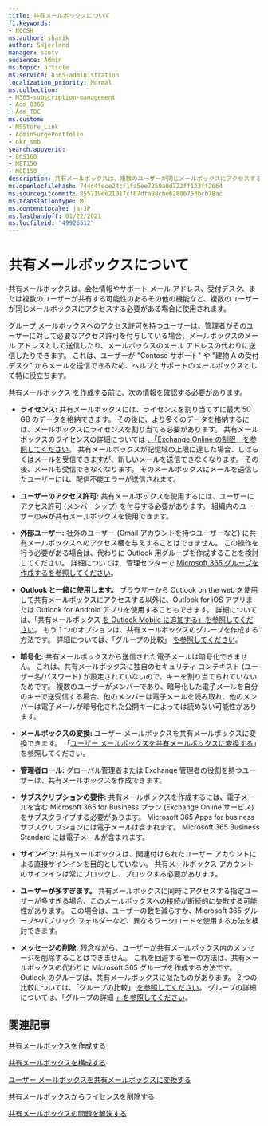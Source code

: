 ```yaml
---
title: 共有メールボックスについて
f1.keywords:
- NOCSH
ms.author: sharik
author: SKjerland
manager: scotv
audience: Admin
ms.topic: article
ms.service: o365-administration
localization_priority: Normal
ms.collection:
- M365-subscription-management
- Adm_O365
- Adm_TOC
ms.custom:
- MSStore_Link
- AdminSurgePortfolio
- okr_smb
search.appverid:
- BCS160
- MET150
- MOE150
description: 共有メールボックスは、複数のユーザーが同じメールボックスにアクセスする必要がある場合に使用されます。 共有メールボックスを作成する前に知る必要がある情報について説明します。
ms.openlocfilehash: 744c4fece24cf1fa5ee7259a0d722ff123ff2664
ms.sourcegitcommit: 855719ee21017cf87dfa98cbe62806763bcb78ac
ms.translationtype: MT
ms.contentlocale: ja-JP
ms.lasthandoff: 01/22/2021
ms.locfileid: "49926512"
---
```

# <a name="about-shared-mailboxes"></a>共有メールボックスについて

共有メールボックスは、会社情報やサポート メール アドレス、受付デスク、または複数のユーザーが共有する可能性のあるその他の機能など、複数のユーザーが同じメールボックスにアクセスする必要がある場合に使用されます。

グループ メールボックスへのアクセス許可を持つユーザーは、管理者がそのユーザーに対して必要なアクセス許可を付与している場合、メールボックスのメール アドレスとして送信したり、メールボックスのメール アドレスの代わりに送信したりできます。 これは、ユーザーが "Contoso サポート" や "建物 A の受付デスク" からメールを送信できるため、ヘルプとサポートのメールボックスとして特に役立ちます。

共有メールボックス [を作成する前に](create-a-shared-mailbox.md)、次の情報を確認する必要があります。

- **ライセンス:** 共有メールボックスには、ライセンスを割り当てずに最大 50 GB のデータを格納できます。 その後に、より多くのデータを格納するには、メールボックスにライセンスを割り当てる必要があります。 共有メールボックスのライセンスの詳細については [、「Exchange Online の制限」を参照してください](https://technet.microsoft.com/library/exchange-online-limits.aspx#StorageLimits)。 共有メールボックスが記憶域の上限に達した場合、しばらくはメールを受信できますが、新しいメールを送信できなくなります。 その後、メールも受信できなくなります。 そのメールボックスにメールを送信したユーザーには、配信不能エラーが送信されます。

- **ユーザーのアクセス許可:** 共有メールボックスを使用するには、ユーザーにアクセス許可 (メンバーシップ) を付与する必要があります。 組織内のユーザーのみが共有メールボックスを使用できます。

- **外部ユーザー:** 社外のユーザー (Gmail アカウントを持つユーザーなど) に共有メールボックスへのアクセス権を与えすることはできません。 この操作を行う必要がある場合は、代わりに Outlook 用グループを作成することを検討してください。 詳細については、管理センターで [Microsoft 365 グループを作成するを参照してください](../create-groups/create-groups.md)。

- **Outlook と一緒に使用します。** ブラウザーから Outlook on the web を使用して共有メールボックスにアクセスする以外に、Outlook for iOS アプリまたは Outlook for Android アプリを使用することもできます。 詳細については、「共有メールボックス [を Outlook Mobile に追加する」を参照してください](https://support.microsoft.com/office/f866242c-81b2-472e-8776-6c49c5473c9f)。 もう 1 つのオプションは、共有メールボックスのグループを作成する方法です。 詳細については、「グループの比較」 [を参照してください](../create-groups/compare-groups.md)。

- **暗号化:** 共有メールボックスから送信された電子メールは暗号化できません。 これは、共有メールボックスに独自のセキュリティ コンテキスト (ユーザー名/パスワード) が設定されていないので、キーを割り当てられていないためです。 複数のユーザーがメンバーであり、暗号化した電子メールを自分のキーで送受信する場合、他のメンバーは電子メールを読み取れ、他のメンバーは電子メールが暗号化された公開キーによっては読めない可能性があります。

- **メールボックスの変換:** ユーザー メールボックスを共有メールボックスに変換できます。 「[ユーザー メールボックスを共有メールボックスに変換する](convert-user-mailbox-to-shared-mailbox.md)」を参照してください。

- **管理者ロール:** グローバル管理者または Exchange 管理者の役割を持つユーザーは、共有メールボックスを作成できます。

- **サブスクリプションの要件:** 共有メールボックスを作成するには、電子メールを含む Microsoft 365 for Business プラン (Exchange Online サービス) をサブスクライブする必要があります。 Microsoft 365 Apps for business サブスクリプションには電子メールは含まれます。 Microsoft 365 Business Standard には電子メールが含まれます。

- **サインイン:** 共有メールボックスは、関連付けられたユーザー アカウントによる直接サインインを目的としていない。 共有メールボックス アカウントのサインインは常にブロックし、ブロックする必要があります。

- **ユーザーが多すぎます。** 共有メールボックスに同時にアクセスする指定ユーザーが多すぎる場合、このメールボックスへの接続が断続的に失敗する可能性があります。 この場合は、ユーザーの数を減らすか、Microsoft 365 グループやパブリック フォルダーなど、異なるワークロードを使用する方法を検討できます。

- **メッセージの削除:** 残念ながら、ユーザーが共有メールボックス内のメッセージを削除することはできません。 これを回避する唯一の方法は、共有メールボックスの代わりに Microsoft 365 グループを作成する方法です。 Outlook のグループは、共有メールボックスに似たものがあります。 2 つの比較については、「グループの比較」 [を参照してください](../create-groups/compare-groups.md)。 グループの詳細については、「グループの詳細 [」を参照してください](https://support.microsoft.com/office/b565caa1-5c40-40ef-9915-60fdb2d97fa2)。

## <a name="related-articles"></a>関連記事

[共有メールボックスを作成する](create-a-shared-mailbox.md)

[共有メールボックスを構成する](configure-a-shared-mailbox.md)

[ユーザー メールボックスを共有メールボックスに変換する](convert-user-mailbox-to-shared-mailbox.md)

[共有メールボックスからライセンスを削除する](remove-license-from-shared-mailbox.md)

[共有メールボックスの問題を解決する](resolve-issues-with-shared-mailboxes.md)
